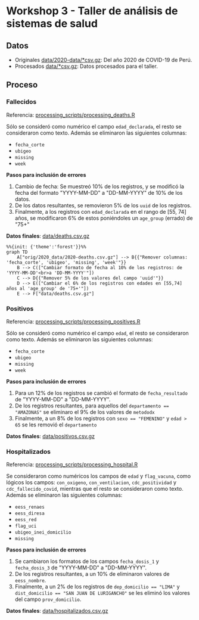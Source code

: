 # Workshop 3 - Taller de análisis de sistemas de salud

## Datos

- Originales [data/2020-data/*csv.gz](data/2020-data/): Del año 2020 de COVID-19 de Perú.
- Procesados [data/*csv.gz](data/): Datos procesados para el taller.

## Proceso

### Fallecidos

Referencia: [processing_scripts/processing_deaths.R](processing_scripts/processing_deaths.R)

Sólo se consideró como numérico el campo `edad_declarada`, el resto se consideraron como texto. Además se eliminaron las siguientes columnas:

- `fecha_corte`
- `ubigeo`
- `missing`
- `week`

**Pasos para inclusión de errores**

1. Cambio de fecha: Se muestreó 10% de los registros, y se modificó la fecha del formato "YYYY-MM-DD" a "DD-MM-YYYY" de 10% de los datos.
2. De los datos resultantes, se removieron 5% de los `uuid` de los registros.
3. Finalmente, a los registros con `edad_declarada` en el rango de [55, 74] años, se modificaron 6% de estos poniéndoles un `age_group` (errado) de "75+"

**Datos finales**: [data/deaths.csv.gz](data/deaths.csv.gz)

```mermaid
%%{init: {'theme':'forest'}}%%
graph TD
    A["orig/2020_data/2020-deaths.csv.gz"] --> B{{"Remover columnas: 'fecha_corte', 'ubigeo', 'missing', 'week'"}}
    B --> C(["Cambiar formato de fecha al 10% de los registros: de 'YYYY-MM-DD'<br>a 'DD-MM-YYYY'"])
    C --> D{{"Remover 5% de los valores del campo 'uuid'"}}
    D --> E(["Cambiar el 6% de los registros con edades en [55,74] años al 'age_group' de '75+'"])
    E --> F["data/deaths.csv.gz"]
```


### Positivos

Referencia: [processing_scripts/processing_positives.R](processing_scripts/processing_positives.R)

Sólo se consideró como numérico el campo `edad`, el resto se consideraron como texto. Además se eliminaron las siguientes columnas:

- `fecha_corte`
- `ubigeo`
- `missing`
- `week`

**Pasos para inclusión de errores**

1. Para un 12% de los registros se cambió el formato de `fecha_resultado` de "YYYY-MM-DD" a "DD-MM-YYYY".
2. De los registros resultantes, para aquellos del `departamento == "AMAZONAS"` se eliminaro el 9% de los valores de `metododx`
3. Finalmente, a un 8% de los registros con `sexo == "FEMENINO"` y `edad > 65` se les removió el `departamento`


**Datos finales**: [data/positivos.csv.gz](data/positivos.csv.gz)

### Hospitalizados

Referencia: [processing_scripts/processing_hospital.R](processing_scripts/processing_hospital.R)


Se consideraron como numéricos los campos de `edad` y `flag_vacuna`, como lógicos los campos: `con_oxigeno`, `con_ventilacion`, `cdc_positividad` y `cdc_fallecido_covid`, mientras que el resto se consideraron como texto. Además se eliminaron las siguientes columnas:

- `eess_renaes`
- `eess_diresa`
- `eess_red`
- `flag_uci`
- `ubigeo_inei_domicilio`
- `missing`

**Pasos para inclusión de errores**

1. Se cambiaron los formatos de los campos `fecha_dosis_1` y `fecha_dosis_3` de "YYYY-MM-DD" a "DD-MM-YYYY".
2. De los registros resultantes, a un 10% de eliminaron valores de `eess_nombre`.
3. Finalmente, a un 2% de los registros de `dep_domicilio == "LIMA"` y `dist_domicilio == "SAN JUAN DE LURIGANCHO"` se les eliminó los valores del campo `prov_domicilio`.

**Datos finales**: [data/hospitalizados.csv.gz](data/hospitalizados.csv.gz)

